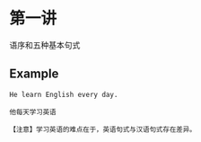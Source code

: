 # 第一讲

语序和五种基本句式

## Example
  
`He learn English every day.`  
  
`他每天学习英语`  
  
`【注意】学习英语的难点在于，英语句式与汉语句式存在差异。`

